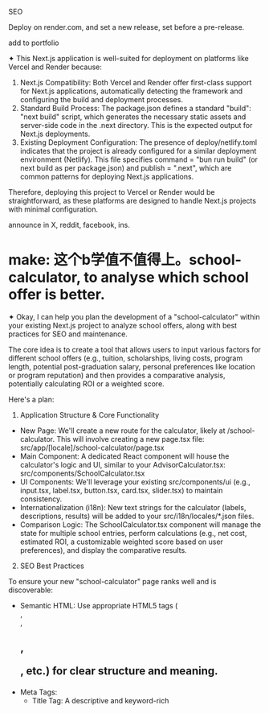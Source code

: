 SEO

Deploy on render.com, and set a new release, set before a pre-release.

add to portfolio



✦ This Next.js application is well-suited for deployment on platforms like Vercel and Render because:


   1. Next.js Compatibility: Both Vercel and Render offer first-class support for Next.js applications, automatically detecting the framework
      and configuring the build and deployment processes.
   2. Standard Build Process: The package.json defines a standard \"build\": \"next build\" script, which generates the necessary static
      assets and server-side code in the .next directory. This is the expected output for Next.js deployments.
   3. Existing Deployment Configuration: The presence of deploy/netlify.toml indicates that the project is already configured for a similar
      deployment environment (Netlify). This file specifies command = \"bun run build\" (or next build as per package.json) and publish = 
      \".next\", which are common patterns for deploying Next.js applications.


  Therefore, deploying this project to Vercel or Render would be straightforward, as these platforms are designed to handle Next.js
  projects with minimal configuration.

announce in X, reddit, facebook, ins.


# make: 这个b学值不值得上。school-calculator, to analyse which school offer is better. 

✦ Okay, I can help you plan the development of a "school-calculator" within your existing Next.js project to analyze school
  offers, along with best practices for SEO and maintenance.


  The core idea is to create a tool that allows users to input various factors for different school offers (e.g., tuition,
  scholarships, living costs, program length, potential post-graduation salary, personal preferences like location or
  program reputation) and then provides a comparative analysis, potentially calculating ROI or a weighted score.

  Here's a plan:

  1. Application Structure & Core Functionality


   * New Page: We'll create a new route for the calculator, likely at /school-calculator. This will involve creating a new
     page.tsx file:
      src/app/[locale]/school-calculator/page.tsx
   * Main Component: A dedicated React component will house the calculator's logic and UI, similar to your
     AdvisorCalculator.tsx:
      src/components/SchoolCalculator.tsx
   * UI Components: We'll leverage your existing src/components/ui (e.g., input.tsx, label.tsx, button.tsx, card.tsx,
     slider.tsx) to maintain consistency.
   * Internationalization (i18n): New text strings for the calculator (labels, descriptions, results) will be added to your
     src/i18n/locales/*.json files.
   * Comparison Logic: The SchoolCalculator.tsx component will manage the state for multiple school entries, perform
     calculations (e.g., net cost, estimated ROI, a customizable weighted score based on user preferences), and display the
     comparative results.

  2. SEO Best Practices


  To ensure your new "school-calculator" page ranks well and is discoverable:


   * Semantic HTML: Use appropriate HTML5 tags (<main>, <section>, <h1>, <p>, etc.) for clear structure and meaning.
   * Meta Tags:
       * Title Tag: A descriptive and keyword-rich <title> (e.g., "School Offer Comparison Calculator | Analyze University
         Admissions").
       * Meta Description: A concise summary of the page's content, encouraging clicks (e.g., "Compare university offers,
         scholarships, and costs to find the best school for your future. Make informed decisions.").
       * Open Graph (OG) & Twitter Cards: Implement og:title, og:description, og:image, twitter:card, etc., in
         src/app/[locale]/layout.tsx or directly in the page.tsx for social media sharing.
   * Friendly URLs: The chosen URL /school-calculator is clean and descriptive.
   * Content Quality: Provide clear, helpful content around the calculator, explaining its purpose and how to use it.
   * Performance: Next.js handles many performance aspects, but ensure efficient component rendering and avoid large,
     unoptimized images.
   * Sitemap: Ensure the new page's URL is included in public/sitemap.xml.
   * Internationalization: Your existing i18n setup is excellent for targeting different language markets.

  3. Maintenance Best Practices

  For long-term maintainability and scalability:


   * Modularity: Break down the SchoolCalculator.tsx into smaller, focused components (e.g., SchoolInputForm.tsx,
     SchoolComparisonTable.tsx, ResultDisplay.tsx).
   * Clear Naming: Use descriptive names for variables, functions, and components.
   * TypeScript: Leverage TypeScript for strong typing, which improves code clarity and reduces bugs.
   * Consistent Styling: Adhere to your existing Tailwind CSS conventions.
   * Linting & Formatting: Ensure your new code follows the rules defined in biome.json and eslint.config.mjs.
   * Minimal Comments: Add comments only for complex logic or non-obvious decisions, not for self-explanatory code.
   * Error Handling: Implement robust error handling for user inputs and calculations.
   * Accessibility (A11y): Design with accessibility in mind (e.g., proper ARIA attributes, keyboard navigation).

  Addressing "这个b学值不值得上。" (Is this B school worth attending?)


  This is precisely the kind of question the "school-calculator" aims to help answer. By allowing users to input
  quantitative data (tuition, scholarships, living costs, potential salary) and qualitative factors (program reputation,
  location, personal fit, which can be assigned a numerical weight), the calculator will provide a structured framework to
  compare options and arrive at a more informed decision about whether a particular school (like "B school") is "worth it"
  based on their individual criteria.


  Would you like me to start by creating the basic page and component files, and adding the necessary i18n entries?
